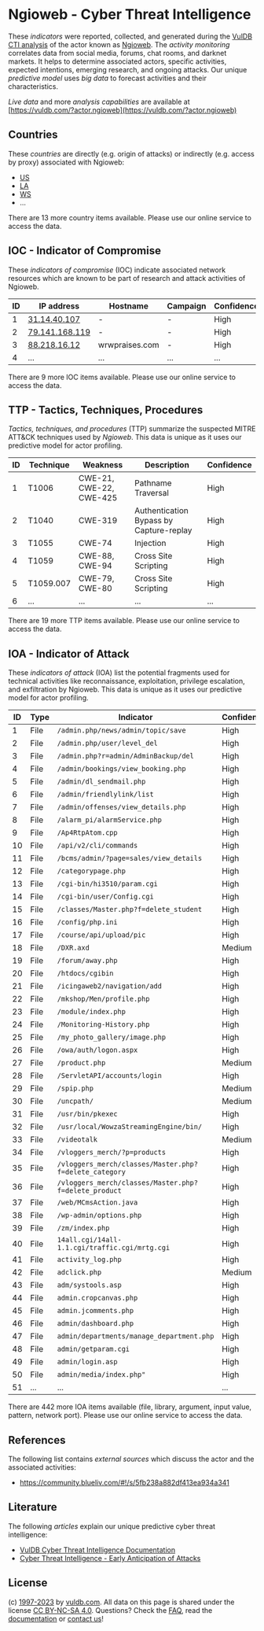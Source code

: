 # Ngioweb - Cyber Threat Intelligence

These _indicators_ were reported, collected, and generated during the [VulDB CTI analysis](https://vuldb.com/?kb.cti) of the actor known as [Ngioweb](https://vuldb.com/?actor.ngioweb). The _activity monitoring_ correlates data from social media, forums, chat rooms, and darknet markets. It helps to determine associated actors, specific activities, expected intentions, emerging research, and ongoing attacks. Our unique _predictive model_ uses _big data_ to forecast activities and their characteristics.

_Live data_ and more _analysis capabilities_ are available at [https://vuldb.com/?actor.ngioweb](https://vuldb.com/?actor.ngioweb)

## Countries

These _countries_ are directly (e.g. origin of attacks) or indirectly (e.g. access by proxy) associated with Ngioweb:

* [US](https://vuldb.com/?country.us)
* [LA](https://vuldb.com/?country.la)
* [WS](https://vuldb.com/?country.ws)
* ...

There are 13 more country items available. Please use our online service to access the data.

## IOC - Indicator of Compromise

These _indicators of compromise_ (IOC) indicate associated network resources which are known to be part of research and attack activities of Ngioweb.

ID | IP address | Hostname | Campaign | Confidence
-- | ---------- | -------- | -------- | ----------
1 | [31.14.40.107](https://vuldb.com/?ip.31.14.40.107) | - | - | High
2 | [79.141.168.119](https://vuldb.com/?ip.79.141.168.119) | - | - | High
3 | [88.218.16.12](https://vuldb.com/?ip.88.218.16.12) | wrwpraises.com | - | High
4 | ... | ... | ... | ...

There are 9 more IOC items available. Please use our online service to access the data.

## TTP - Tactics, Techniques, Procedures

_Tactics, techniques, and procedures_ (TTP) summarize the suspected MITRE ATT&CK techniques used by _Ngioweb_. This data is unique as it uses our predictive model for actor profiling.

ID | Technique | Weakness | Description | Confidence
-- | --------- | -------- | ----------- | ----------
1 | T1006 | CWE-21, CWE-22, CWE-425 | Pathname Traversal | High
2 | T1040 | CWE-319 | Authentication Bypass by Capture-replay | High
3 | T1055 | CWE-74 | Injection | High
4 | T1059 | CWE-88, CWE-94 | Cross Site Scripting | High
5 | T1059.007 | CWE-79, CWE-80 | Cross Site Scripting | High
6 | ... | ... | ... | ...

There are 19 more TTP items available. Please use our online service to access the data.

## IOA - Indicator of Attack

These _indicators of attack_ (IOA) list the potential fragments used for technical activities like reconnaissance, exploitation, privilege escalation, and exfiltration by Ngioweb. This data is unique as it uses our predictive model for actor profiling.

ID | Type | Indicator | Confidence
-- | ---- | --------- | ----------
1 | File | `/admin.php/news/admin/topic/save` | High
2 | File | `/admin.php/user/level_del` | High
3 | File | `/admin.php?r=admin/AdminBackup/del` | High
4 | File | `/admin/bookings/view_booking.php` | High
5 | File | `/admin/dl_sendmail.php` | High
6 | File | `/admin/friendlylink/list` | High
7 | File | `/admin/offenses/view_details.php` | High
8 | File | `/alarm_pi/alarmService.php` | High
9 | File | `/Ap4RtpAtom.cpp` | High
10 | File | `/api/v2/cli/commands` | High
11 | File | `/bcms/admin/?page=sales/view_details` | High
12 | File | `/categorypage.php` | High
13 | File | `/cgi-bin/hi3510/param.cgi` | High
14 | File | `/cgi-bin/user/Config.cgi` | High
15 | File | `/classes/Master.php?f=delete_student` | High
16 | File | `/config/php.ini` | High
17 | File | `/course/api/upload/pic` | High
18 | File | `/DXR.axd` | Medium
19 | File | `/forum/away.php` | High
20 | File | `/htdocs/cgibin` | High
21 | File | `/icingaweb2/navigation/add` | High
22 | File | `/mkshop/Men/profile.php` | High
23 | File | `/module/index.php` | High
24 | File | `/Monitoring-History.php` | High
25 | File | `/my_photo_gallery/image.php` | High
26 | File | `/owa/auth/logon.aspx` | High
27 | File | `/product.php` | Medium
28 | File | `/ServletAPI/accounts/login` | High
29 | File | `/spip.php` | Medium
30 | File | `/uncpath/` | Medium
31 | File | `/usr/bin/pkexec` | High
32 | File | `/usr/local/WowzaStreamingEngine/bin/` | High
33 | File | `/videotalk` | Medium
34 | File | `/vloggers_merch/?p=products` | High
35 | File | `/vloggers_merch/classes/Master.php?f=delete_category` | High
36 | File | `/vloggers_merch/classes/Master.php?f=delete_product` | High
37 | File | `/web/MCmsAction.java` | High
38 | File | `/wp-admin/options.php` | High
39 | File | `/zm/index.php` | High
40 | File | `14all.cgi/14all-1.1.cgi/traffic.cgi/mrtg.cgi` | High
41 | File | `activity_log.php` | High
42 | File | `adclick.php` | Medium
43 | File | `adm/systools.asp` | High
44 | File | `admin.cropcanvas.php` | High
45 | File | `admin.jcomments.php` | High
46 | File | `admin/dashboard.php` | High
47 | File | `admin/departments/manage_department.php` | High
48 | File | `admin/getparam.cgi` | High
49 | File | `admin/login.asp` | High
50 | File | `admin/media/index.php"` | High
51 | ... | ... | ...

There are 442 more IOA items available (file, library, argument, input value, pattern, network port). Please use our online service to access the data.

## References

The following list contains _external sources_ which discuss the actor and the associated activities:

* https://community.blueliv.com/#!/s/5fb238a882df413ea934a341

## Literature

The following _articles_ explain our unique predictive cyber threat intelligence:

* [VulDB Cyber Threat Intelligence Documentation](https://vuldb.com/?kb.cti)
* [Cyber Threat Intelligence - Early Anticipation of Attacks](https://www.scip.ch/en/?labs.20201022)

## License

(c) [1997-2023](https://vuldb.com/?kb.changelog) by [vuldb.com](https://vuldb.com/?kb.about). All data on this page is shared under the license [CC BY-NC-SA 4.0](https://creativecommons.org/licenses/by-nc-sa/4.0/). Questions? Check the [FAQ](https://vuldb.com/?kb.faq), read the [documentation](https://vuldb.com/?kb) or [contact us](https://vuldb.com/?contact)!
